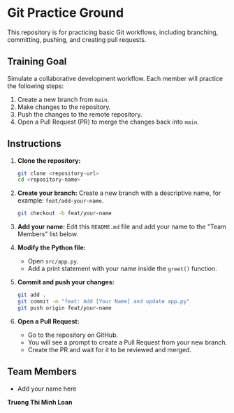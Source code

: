 # Git Practice Ground

This repository is for practicing basic Git workflows, including branching, committing, pushing, and creating pull requests.

## Training Goal

Simulate a collaborative development workflow. Each member will practice the following steps:

1.  Create a new branch from `main`.
2.  Make changes to the repository.
3.  Push the changes to the remote repository.
4.  Open a Pull Request (PR) to merge the changes back into `main`.

## Instructions

1.  **Clone the repository:**

    ```bash
    git clone <repository-url>
    cd <repository-name>
    ```

2.  **Create your branch:**
    Create a new branch with a descriptive name, for example: `feat/add-your-name`.

    ```bash
    git checkout -b feat/your-name
    ```

3.  **Add your name:**
    Edit this `README.md` file and add your name to the "Team Members" list below.

4.  **Modify the Python file:**

    - Open `src/app.py`.
    - Add a print statement with your name inside the `greet()` function.

5.  **Commit and push your changes:**

    ```bash
    git add .
    git commit -m "feat: Add [Your Name] and update app.py"
    git push origin feat/your-name
    ```

6.  **Open a Pull Request:**
    - Go to the repository on GitHub.
    - You will see a prompt to create a Pull Request from your new branch.
    - Create the PR and wait for it to be reviewed and merged.

## Team Members

- Add your name here

**Truong Thi Minh Loan**
